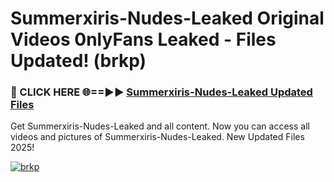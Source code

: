 # Summerxiris-Nudes-Leaked Original Videos 0nlyFans Leaked - Files Updated! (brkp)

<h3>🔴 CLICK HERE 🌐==►► <a href="https://tinyurl.com/yc6ubb5a" rel="nofollow">Summerxiris-Nudes-Leaked Updated Files</a></h3>

Get Summerxiris-Nudes-Leaked and all content. Now you can access all videos and pictures of Summerxiris-Nudes-Leaked. New Updated Files 2025!

[![brkp](https://i.imgur.com/7eu0CRL.gif)](https://tinyurl.com/yc6ubb5a)
